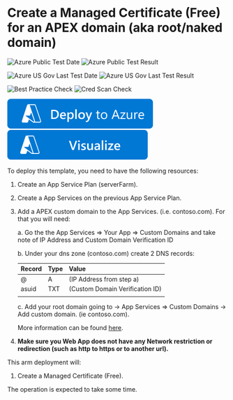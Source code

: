 # Create a Managed Certificate (Free) for an APEX domain (aka root/naked domain)

![Azure Public Test Date](https://azurequickstartsservice.blob.core.windows.net/badges/quickstarts/microsoft.web/app-service-managed-certificate-apex/PublicLastTestDate.svg)
![Azure Public Test Result](https://azurequickstartsservice.blob.core.windows.net/badges/quickstarts/microsoft.web/app-service-managed-certificate-apex/PublicDeployment.svg)

![Azure US Gov Last Test Date](https://azurequickstartsservice.blob.core.windows.net/badges/quickstarts/microsoft.web/app-service-managed-certificate-apex/FairfaxLastTestDate.svg)
![Azure US Gov Last Test Result](https://azurequickstartsservice.blob.core.windows.net/badges/quickstarts/microsoft.web/app-service-managed-certificate-apex/FairfaxDeployment.svg)

![Best Practice Check](https://azurequickstartsservice.blob.core.windows.net/badges/quickstarts/microsoft.web/app-service-managed-certificate-apex/BestPracticeResult.svg)
![Cred Scan Check](https://azurequickstartsservice.blob.core.windows.net/badges/quickstarts/microsoft.web/app-service-managed-certificate-apex/CredScanResult.svg)

[![Deploy To Azure](https://raw.githubusercontent.com/Azure/azure-quickstart-templates/master/1-CONTRIBUTION-GUIDE/images/deploytoazure.svg?sanitize=true)](https://portal.azure.com/#create/Microsoft.Template/uri/https%3A%2F%2Fraw.githubusercontent.com%2FAzure%2Fazure-quickstart-templates%2Fmaster%2Fquickstarts%2Fmicrosoft.web%2Fapp-service-managed-certificate-apex%2Fazuredeploy.json) [![Visualize](https://raw.githubusercontent.com/Azure/azure-quickstart-templates/master/1-CONTRIBUTION-GUIDE/images/visualizebutton.svg?sanitize=true)](http://armviz.io/#/?load=https%3A%2F%2Fraw.githubusercontent.com%2FAzure%2Fazure-quickstart-templates%2Fmaster%2Fquickstarts%2Fmicrosoft.web%2Fapp-service-managed-certificate-apex%2Fazuredeploy.json)

To deploy this template, you need to have the following resources:

1. Create an App Service Plan (serverFarm).
2. Create a App Services on the previous App Service Plan.
3. Add a APEX custom domain to the App Services. (i.e. contoso.com).  For that you will need:

    a. Go the the App Services => Your App => Custom Domains and take note of IP Address and Custom Domain Verification ID

    b. Under your dns zone (contoso.com) create 2 DNS records:

    | Record | Type | Value                           |
    | -------| ---- | ------------------------------- |
    | @      |   A  |  (IP Address from step a)       |
    | asuid  | TXT  |  (Custom Domain Verification ID)|
    |        |      |                                 |

    c. Add your root domain going to -> App Services => Custom Domains -> Add custom domain. (ie contoso.com).

    More information can be found [here](https://docs.microsoft.com/en-us/azure/app-service/app-service-web-tutorial-custom-domain?tabs=cname).

4. **Make sure you Web App does not have any Network restriction or redirection (such as http to https or to another url).**

This arm deployment will:

1. Create a Managed Certificate (Free).

The operation is expected to take some time.
